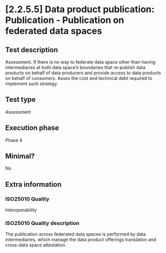 
# [2.2.5.5] Data product publication: Publication - Publication on federated data spaces
 
## Test description
Assessment. If there is no way to federate data space other than having intermediaries at both data space’s boundaries that re-publish data products on behalf of data producers and provide access to data products on behalf of consumers. Asses the cost and technical debt required to implement such strategy.
 
## Test type
Assessment
 
## Execution phase
Phase 4
 
## Minimal?
No
 
## Extra information
### ISO25010 Quality
Interoperability
### ISO25010 Quality description
The publication across federated data spaces is performed by data intermediaries, which manage the data product offerings translation and cross-data space attestation.
    